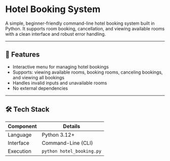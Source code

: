 # Hotel Booking System

A simple, beginner-friendly command-line hotel booking system built in Python. It supports room booking, cancellation, and viewing available rooms with a clean interface and robust error handling.

---

## 🚀 Features

- Interactive menu for managing hotel bookings
- Supports: viewing available rooms, booking rooms, canceling bookings, and viewing all bookings
- Handles invalid inputs and unavailable rooms
- No external dependencies

---

## 🛠 Tech Stack

| Component      | Details                      |
|----------------|------------------------------|
| Language       | Python 3.12+                 |
| Interface      | Command-Line (CLI)           |
| Execution      | `python hotel_booking.py`    |
